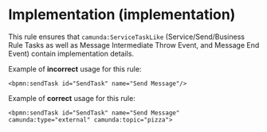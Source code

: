 # Implementation (implementation)

This rule ensures that `camunda:ServiceTaskLike` (Service/Send/Business Rule Tasks as well as Message
Intermediate Throw Event, and Message End Event) contain implementation details.

Example of __incorrect__ usage for this rule:

```bpmn
<bpmn:sendTask id="SendTask" name="Send Message"/>
```

Example of __correct__ usage for this rule:

```bpmn
<bpmn:sendTask id="SendTask" name="Send Message" camunda:type="external" camunda:topic="pizza">
```
